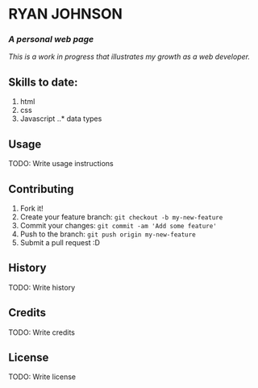 
# RYAN JOHNSON
### **_A personal web page_**
_This is a work in progress that illustrates my growth as a web developer._
## Skills to date:
1. html
2. css
3. Javascript
..* data types



## Usage
TODO: Write usage instructions
## Contributing
1. Fork it!
2. Create your feature branch: `git checkout -b my-new-feature`
3. Commit your changes: `git commit -am 'Add some feature'`
4. Push to the branch: `git push origin my-new-feature`
5. Submit a pull request :D
## History
TODO: Write history
## Credits
TODO: Write credits
## License
TODO: Write license
